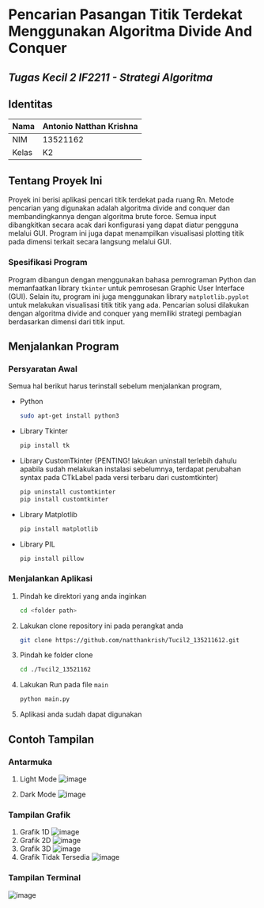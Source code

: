 # Pencarian Pasangan Titik Terdekat Menggunakan Algoritma Divide And Conquer
## *Tugas Kecil 2 IF2211 - Strategi Algoritma*

## Identitas 
 | Nama | Antonio Natthan Krishna |
 |-----|-------|
 | NIM  | 13521162 |
 |Kelas | K2|


<!-- ABOUT THE PROJECT -->
## Tentang Proyek Ini

Proyek ini berisi aplikasi pencari titik terdekat pada ruang Rn. Metode pencarian yang digunakan adalah algoritma divide and conquer dan membandingkannya dengan algoritma brute force. Semua input dibangkitkan secara acak dari konfigurasi yang dapat diatur pengguna melalui GUI.  Program ini juga dapat menampilkan visualisasi plotting titik pada dimensi terkait secara langsung melalui GUI. 

### Spesifikasi Program

Program dibangun dengan menggunakan bahasa pemrograman Python dan memanfaatkan library `tkinter` untuk pemrosesan Graphic User Interface (GUI). Selain itu, program ini juga menggunakan library `matplotlib.pyplot` untuk melakukan visualisasi titik titik yang ada. Pencarian solusi dilakukan dengan algoritma divide and conquer yang memiliki strategi pembagian berdasarkan dimensi dari titik input.

## Menjalankan Program 


### Persyaratan Awal

Semua hal berikut harus terinstall sebelum menjalankan program,
* Python
  ```sh
  sudo apt-get install python3
  ```
* Library Tkinter
  ```sh
  pip install tk
  ```
* Library CustomTkinter {PENTING! lakukan uninstall terlebih dahulu apabila sudah melakukan instalasi sebelumnya, terdapat perubahan syntax pada CTkLabel pada versi terbaru dari customtkinter)
  ```sh
  pip uninstall customtkinter
  pip install customtkinter
  ```
* Library Matplotlib
  ```sh
  pip install matplotlib
  ```
* Library PIL
  ```sh
  pip install pillow 
  ```

### Menjalankan Aplikasi

1. Pindah ke direktori yang anda inginkan
   ```sh
   cd <folder path>
   ```
2. Lakukan clone repository ini pada perangkat anda
   ```sh
   git clone https://github.com/natthankrish/Tucil2_135211612.git
   ```
3. Pindah ke folder clone
   ```sh
   cd ./Tucil2_13521162
   ```
4. Lakukan Run pada file `main`
   ```sh
   python main.py
   ```
4. Aplikasi anda sudah dapat digunakan


## Contoh Tampilan

### Antarmuka
1. Light Mode
   ![image](https://user-images.githubusercontent.com/92136335/221856779-14703947-80da-49a0-82eb-933e0b4c1e67.png)

3. Dark Mode
   ![image](https://user-images.githubusercontent.com/92136335/221856735-5aece151-cad5-4ef9-8617-43d0e55b0e54.png)


### Tampilan Grafik
1. Grafik 1D
   ![image](https://user-images.githubusercontent.com/92136335/221857427-7a184457-eef7-4224-bc09-5ff9ea96435b.png)
2. Grafik 2D
   ![image](https://user-images.githubusercontent.com/92136335/221857350-f012aa77-ac44-4e89-a0ed-8ae5defb0d16.png)
3. Grafik 3D
   ![image](https://user-images.githubusercontent.com/92136335/221856991-97258f8b-15f0-4c38-91a3-b61dca58a71f.png)
4. Grafik Tidak Tersedia
   ![image](https://user-images.githubusercontent.com/92136335/221857199-2fb148ab-7148-4c69-9ffe-3eae555327c5.png)

### Tampilan Terminal
![image](https://user-images.githubusercontent.com/92136335/221857654-0cf9e0e9-b6ce-434f-a905-7161735ee73f.png)
